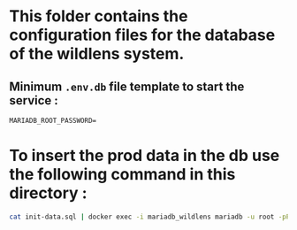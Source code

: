 # This folder contains the configuration files for the database of the wildlens system.

## Minimum `.env.db` file template to start the service :

```env
MARIADB_ROOT_PASSWORD=
```

# To insert the prod data in the db use the following command in this directory : 

```bash
cat init-data.sql | docker exec -i mariadb_wildlens mariadb -u root -pPASSWORD_HERE wildlens_db
```
